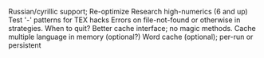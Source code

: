 Russian/cyrillic support;
	Re-optimize
	Research high-numerics (6 and up)
	Test '-' patterns for TEX hacks
Errors on file-not-found or otherwise in strategies. When to quit?
Better cache interface; no magic methods.
Cache multiple language in memory (optional?)
Word cache (optional); per-run or persistent
